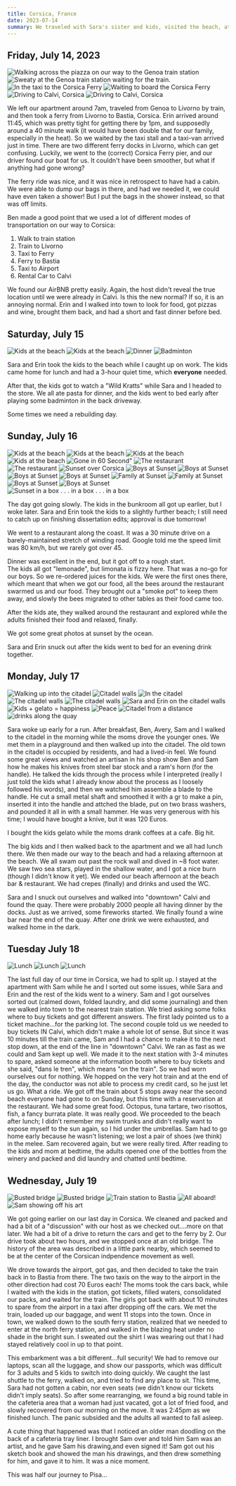 ```yaml
---
title: Corsica, France
date: 2023-07-14
summary: We traveled with Sara's sister and kids, visited the beach, ate some wonderful food, and tried some wine.
---
```


## Friday, July 14, 2023

![Walking across the piazza on our way to the Genoa train station](/images/travel/PXL_20230714_050422000.jpg)
![Sweaty at the Genoa train station waiting for the train.](/images/travel/PXL_20230714_054438790.MP.jpg)
![In the taxi to the Corsica Ferry](/images/travel/PXL_20230714_100514750.MP.jpg)
![Waiting to board the Corsica Ferry](/images/travel/PXL_20230714_102150278.jpg)
![Driving to Calvi, Corsica](/images/travel/PXL_20230714_163714866.MP.jpg)
![Driving to Calvi, Corsica](/images/travel/PXL_20230714_170435188.jpg)

We left our apartment around 7am, traveled from Genoa to Livorno by train, and then took a ferry from Livorno to Bastia, Corsica.  Erin arrived around 11:45, which was pretty tight for getting there by 1pm, and supposedly around a 40 minute walk (it would have been double that for our family, especially in the heat).  So we waited by the taxi stall and a taxi-van arrived just in time.  There are two different ferry docks in Livorno, which can get confusing.  Luckily, we went to the (correct) Corsica Ferry pier, and our driver found our boat for us.  It couldn't have been smoother, but what if anything had gone wrong?

The ferry ride was nice, and it was nice in retrospect to have had a cabin.  We were able to dump our bags in there, and had we needed it, we could have even taken a shower!  But I put the bags in the shower instead, so that was off limits.

Ben made a good point that we used a lot of different modes of transportation on our way to Corsica:

1. Walk to train station
1. Train to Livorno
1. Taxi to Ferry
1. Ferry to Bastia
1. Taxi to Airport
1. Rental Car to Calvi

We found our AirBNB pretty easily.  Again, the host didn't reveal the true location until we were already in Calvi.  Is this the new normal?  If so, it is an annoying normal.  Erin and I walked into town to look for food, got pizzas and wine, brought them back, and had a short and fast dinner before bed.

## Saturday, July 15

![Kids at the beach](/images/travel/PXL_20230715_090856450.MP.jpg)
![Kids at the beach](/images/travel/PXL_20230715_090957432.jpg)
![Dinner](/images/travel/PXL_20230715_174000595.jpg)
![Badminton](/images/travel/PXL_20230715_184118521.MP.jpg)

Sara and Erin took the kids to the beach while I caught up on work.  The kids came home for lunch and had a 3-hour quiet time, which **everyone** needed.

After that, the kids got to watch a "Wild Kratts" while Sara and I headed to the store.  We all ate pasta for dinner, and the kids went to bed early after playing some badminton in the back driveway.

Some times we need a rebuilding day.

## Sunday, July 16

![Kids at the beach](/images/travel/PXL_20230716_090142660.MP.jpg)
![Kids at the beach](/images/travel/PXL_20230716_094048002.jpg)
![Kids at the beach](/images/travel/PXL_20230716_100232987.jpg)
![Kids at the beach](/images/travel/PXL_20230716_100421169.MP.jpg)
![Gone in 60 Second"](/images/travel/PXL_20230716_110555178.jpg)
![The restaurant](/images/travel/PXL_20230716_173322619.jpg)
![The restaurant](/images/travel/PXL_20230716_173415648.jpg)
![Sunset over Corsica](/images/travel/PXL_20230716_184717133.jpg)
![Boys at Sunset](/images/travel/PXL_20230716_185706275.jpg)
![Boys at Sunset](/images/travel/PXL_20230716_185911816.jpg)
![Boys at Sunset](/images/travel/PXL_20230716_185933565.jpg)
![Boys at Sunset](/images/travel/PXL_20230716_190008274.jpg)
![Family at Sunset](/images/travel/PXL_20230716_190246008.jpg)
![Family at Sunset](/images/travel/PXL_20230716_190316721.jpg)
![Boys at Sunset](/images/travel/PXL_20230716_190331305.jpg)
![Boys at Sunset](/images/travel/PXL_20230716_190344755.jpg)
![Sunset in a box . . . in a box . . . in a box](/images/travel/PXL_20230716_190754872.jpg)

The day got going slowly.  The kids in the bunkroom all got up earlier, but I woke later.  Sara and Erin took the kids to a slightly further beach; I still need to catch up on finishing dissertation edits; approval is due tomorrow!

We went to a restaurant along the coast.  It was a 30 minute drive on a barely-maintained stretch of winding road.  Google told me the speed limit was 80 km/h, but we rarely got over 45.

Dinner was excellent in the end, but it got off to a rough start.  
The kids all got "lemonade", but limonata is fizzy here.  That was a no-go for our boys.  So we re-ordered juices for the kids.
We were the first ones there, which meant that when we got our food, all the bees around the restaurant swarmed us and our food.  They brought out a "smoke pot" to keep them away, and slowly the bees migrated to other tables as their food came too.

After the kids ate, they walked around the restaurant and explored while the adults finished their food and relaxed, finally.

We got some great photos at sunset by the ocean.

Sara and Erin snuck out after the kids went to bed for an evening drink together.

## Monday, July 17

![Walking up into the citadel](/images/travel/PXL_20230717_082018270.jpg)
![Citadel walls](/images/travel/PXL_20230717_082139536.jpg)
![In the citadel](/images/travel/PXL_20230717_082317225.jpg)
![The citadel walls](/images/travel/PXL_20230717_083418045.jpg)
![The citadel walls](/images/travel/PXL_20230717_083835743.PANO.jpg)
![Sara and Erin on the citadel walls](/images/travel/PXL_20230717_085108376.MP.jpg)
![Kids + gelato = happiness](/images/travel/PXL_20230717_091027282.jpg)
![Peace](/images/travel/PXL_20230717_143510615.jpg)
![Citadel from a distance](/images/travel/PXL_20230717_144054801.jpg)
![drinks along the quay](/images/travel/PXL_20230717_194432612.jpg)

Sara woke up early for a run.  After breakfast, Ben, Avery, Sam and I  walked to the citadel in the morning while the moms drove the younger ones.  We met them in a playground and then walked up into the citadel.  The old town in the citadel is occupied by residents, and had a lived-in feel.  We found some great views and watched an artisan in his shop show Ben and Sam how he makes his knives from steel bar stock and a ram's horn (for the handle). He talked the kids through the process while I interpreted (really I just told the kids what I already know about the process as I loosely followed his words), and then we watched him assemble a blade to the handle.  He cut a small metal shaft and smoothed it with a gr to make a pin, inserted it into the handle and attched the blade, put on two brass washers, and pounded it all in with a small hammer.  He was very generous with his time; I would have bought a knive, but it was 120 Euros.

I bought the kids gelato while the moms drank coffees at a cafe.  Big hit.

The big kids and I then walked back to the apartment and we all had lunch there.  We then made our way to the beach and had a relaxing afternoon at the beach.  We all swam out past the rock wall and dived in ~8 foot water.  We saw two sea stars, played in the shallow water, and I got a nice burn (though I didn't know it yet).  We ended our beach afternoon at the beach bar & restaurant.  We had crepes (finally) and drinks and used the WC.

Sara and I snuck out ourselves and walked into "downtown" Calvi and found the quay.  There were probably 2000 people all having dinner by the docks.  Just as we arrived, some fireworks started.  We finally found a wine bar near the end of the quay.  After one drink we were exhausted, and walked home in the dark.

## Tuesday July 18

![Lunch](/images/travel/PXL_20230718_110017928.jpg)
![Lunch](/images/travel/PXL_20230718_110021196.MP.jpg)
![Lunch](/images/travel/PXL_20230718_110214098.jpg)

The last full day of our time in Corsica, we had to split up.  I stayed at the apartment with Sam while he and I sorted out some issues, while Sara and Erin and the rest of the kids went to a winery.  Sam and I got ourselves sorted out (calmed down, folded laundry, and did some journaling) and then we walked into town to the nearest train station.  We tried asking some folks where to buy tickets and got different answers.  The first lady pointed us to a ticket machine...for the parking lot.  The second couple told us we needed to buy tickets IN Calvi, which didn't make a whole lot of sense.  But since it was 10 minutes till the train came, Sam and I had a chance to make it to the next stop down, at the end of the line in "downtown" Calvi.  We ran as fast as we could and Sam kept up well.  We made it to the next station with 3-4 minutes to spare, asked someone at the information booth where to buy tickets and she said, "dans le tren", which means "on the train".  So we had worn ourselves out for nothing.  We hopped on the very hot train and at the end of the day, the conductor was not able to process my credit card, so he just let us go.  What a ride.  We got off the train about 5 stops away near the second beach everyone had gone to on Sunday, but this time with a reservation at the restaurant.  We had some great food.  Octopus, tuna tartare, two risottos, fish, a fancy burrata plate.  It was really good.  We proceeded to the beach after lunch; I didn't remember my swim trunks and didn't really want to expose myself to the sun again, so I hid under the umbrellas.  Sam had to go home early because he wasn't listening; we lost a pair of shoes (we think) in the melee.  Sam recovered again, but we were really tired.  After reading to the kids and mom at bedtime, the adults opened one of the bottles from the winery and packed and did laundry and chatted until bedtime.  

## Wednesday, July 19

![Busted bridge](/images/travel/PXL_20230719_083812045.jpg)
![Busted bridge](/images/travel/PXL_20230719_084225794.jpg)
![Train station to Bastia](/images/travel/PXL_20230719_102359352.jpg)
![All aboard!](/images/travel/PXL_20230719_114329888.jpg)
![Sam showing off his art](/images/travel/PXL_20230719_142753018.jpg)


We got going earlier on our last day in Corsica.  We cleaned and packed and had a bit of a "discussion" with our host as we checked out....more on that later.  We had a bit of a drive to return the cars and get to the ferry by 2.  Our drive took about two hours, and we stopped once at an old bridge.  The history of the area was described in a little park nearby, which seemed to be at the center of the Corsican indpendence movement as well.

We drove towards the airport, got gas, and then decided to take the train back in to Bastia from there.  The two taxis on the way to the airport in the other direction had cost 70 Euros each!  The moms took the cars back, while I waited with the kids in the station, got tickets, filled waters, consolidated our packs, and waited for the train.  The girls got back with about 10 minutes to spare from the airport in a taxi after dropping off the cars.  We met the train, loaded up our baggage, and went 11 stops into the town.  Once in town, we walked down to the south ferry station, realized that we needed to enter at the north ferry station, and walked in the blazing heat under no shade in the bright sun.  I sweated out the shirt I was wearing out that I had stayed relatively cool in up to that point.

This embarkment was a bit different...full security!  We had to remove our laptops, scan all the luggage, and show our passports, which was difficult for 3 adults and 5 kids to switch into doing quickly.  We caught the last shuttle to the ferry, walked on, and tried to find any place to sit.  This time, Sara had not gotten a cabin, nor even seats (we didn't know our tickets didn't imply seats).  So after some rearranging, we found a big round table in the cafeteria area that a woman had just vacated, got a lot of fried food, and slowly recovered from our morning on the move.  It was 2:45pm as we finished lunch.  The panic subsided and the adults all wanted to fall asleep.

A cute thing that happened was that I noticed an older man doodling on the back of a cafeteria tray liner.  I brought Sam over and told him Sam was an artist, and he gave Sam his drawing,and even signed it!  Sam got out his sketch book and showed the man his drawings, and then drew something for him, and gave it to him.  It was a nice moment.

This was half our journey to Pisa...
